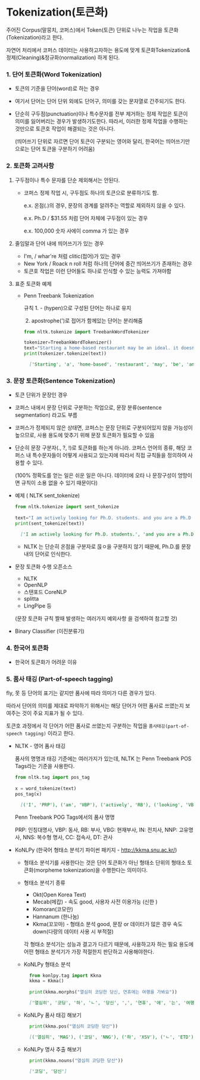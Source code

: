 # Tokenization(토큰화)

 주어진 Corpus(말뭉치, 코퍼스)에서 Token(토큰) 단위로 나누는 작업을 토큰화(Tokenization)라고 한다.

자연어 처리에서 코퍼스 데이터는 사용하고자하는 용도에 맞게 토큰화Tokenization&정제(Cleaning)&정규화(normalization) 하게 된다.

### 1. 단어 토큰화(Word Tokenization)

- 토큰의 기준을 단어(word)로 하는 경우

- 여기서 단어는 단어 단위 외에도 단어구, 의미를 갖는 문자열로 간주되기도 한다.

- 단순히 구두점(punctuation)이나 특수문자를 전부 제거하는 정제 작업은 토큰이 의미를 잃어버리는 경우가 발생하기도한다. 따라서, 이러한 정제 작업을 수행하는 것만으로 토큰호 작업이 해결되는 것은 아니다.

  (띄어쓰기 단위로 자르면 단어 토큰이 구분되는 영어와 달리, 한국어는 띄어쓰기만으로는 단어 토큰을 구분하기 어려움)

### 2. 토큰화 고려사항

1. 구두점이나 특수 문자를 단순 제외해서는 안된다.

   - 코퍼스 정제 작업 시, 구두점도 하나의 토큰으로 분류하기도 함.

     e.x. 온점(.)의 경우, 문장의 경계를 알려주는 역할로 제외하지 않을 수 있다.

     e.x. Ph.D / $31.55 처럼 단어 자체에 구두점이 있는 경우

     e.x. 100,000  숫자 사에이 comma 가 있는 경우

2. 줄임말과 단어 내에 띄어쓰기가 있는 경우

   - I'm, / whar're 처럼 clitic(접어)가 있는 경우
   - New York / Roack n roll 처럼 하나의 단어에 중간 띄어쓰기가 존재하는 경우
   - 토큰호 작업은 이런 단어들도 하나로 인식할 수 있는 능력도 가져야함

3. 표준 토큰화 예제

   - Penn Treebank Tokenization

     규칙 1. - (hypen)으로 구성된 단어는 하나로 유지

     ​		 2. apostrophe(')로  접어가 함께있는 단어는 분리해줌

     ```python
     from nltk.tokenize import TreebankWordTokenizer
     
     tokenizer=TreebankWordTokenizer()
     text="Starting a home-based restaurant may be an ideal. it doesn't have a food chain or restaurant of their own."
     print(tokenizer.tokenize(text))
     ```

     ```markdown
       ['Starting', 'a', 'home-based', 'restaurant', 'may', 'be', 'an', 'ideal.', 'it', 'does', "n't", 'have', 'a', 'food', 'chain', 'or', 'restaurant', 'of', 'their', 'own', '.']
     ```

     

### 3. 문장 토큰화(Sentence Tokenization)

- 토큰 단위가 문장인 경우

- 코퍼스 내에서 문장 단위로 구분하는 작업으로, 문장 분류(sentence segmentation) 라고도 부름

- 코퍼스가 정제되지 않은 상태면, 코퍼스는 문장 단위로 구분되어있지 않을 가능성이 높으므로, 사용 용도에 맞추기 위해 문장 토큰화가 필요할 수 있음

- 단순히 문장 구분자(., ?, !)로 토큰화를 하는게 아니라. 코퍼스 언어의 종류, 해당 코퍼스 내 특수문자들이 어떻게 사용되고 있는지에 따라서 직접 규칙들을 정의하여 사용할 수 있다.

  (100% 정확도를 얻는 일은 쉬운 일은 아니다. 데이터에 오타 나 문장구성이 엉망이면 규칙이 소용 없을 수 있기 때문이다)

- 예제 ( NLTK sent_tokenize)

  ```python
  from nltk.tokenize import sent_tokenize
    
  text="I am actively looking for Ph.D. students. and you are a Ph.D student."
  print(sent_tokenize(text))
  ```

  ```markdown
    ['I am actively looking for Ph.D. students.', 'and you are a Ph.D student.']
  ```

  

  - NLTK 는 단순히 온점을 구분자로 묹ㅇ을 구분하지 않기 때문에, Ph.D.를 문장내의 단어로 인식한다.

- 문장 토큰화 수행 오픈소스

  - NLTK
  - OpenNLP
  - 스탠포드 CoreNLP
  - splitta
  - LingPipe 등

  (문장 토큰화 규칙 짤때 발생하는 여러가지 예외사항 을 검색하여 참고할 것)

- Binary Classifier (이진분류기)

### 4. 한국어 토큰화

- 한국어 토큰화가 어려운 이유

### 5. 품사 태깅 (Part-of-speech tagging)

fly, 못 등 단어의 표기는 같지만 품사에 따라 의미가 다른 경우가 있다.

따라서 단어의 의미를 제대로 파악하기 위해서는 해당 단어가 어떤 품사로 쓰였는지 보여주는 것이 주요 지표가 될 수 있다.

토큰호 과정에서 각 단어가 어떤 품사로 쓰였는지 구분하는 작업을 `품사태깅(part-of-speech tagging)` 이라고 한다.

- NLTK - 영어 품사 태깅

  품사의 명명과 태깅 기준에는 여러가지가 있는데, NLTK 는 Penn Treebank POS Tags라는 기준을 사용한다.

  ```python
  from nltk.tag import pos_tag
    
  x = word_tokenize(text)
  pos_tag(x)
  ```

  ```markdown
    [('I', 'PRP'), ('am', 'VBP'), ('actively', 'RB'), ('looking', 'VBG'), ('for', 'IN'), ('Ph.D.', 'NNP'), ('students', 'NNS'), ('.', '.'), ('and', 'CC'), ('you', 'PRP'), ('are', 'VBP'), ('a', 'DT'), ('Ph.D.', 'NNP'), ('student', 'NN'), ('.', '.')]
  ```

  

  Penn Treebank POG Tags에서의 품사 명명

  PRP: 인칭대명사,  VBP: 동사,  RB: 부사,  VBG: 현재부사,  IN: 전치사,  NNP: 고유명사,  NNS: 복수형 명사,  CC: 접속사,  DT: 관사

- KoNLPy (한국어 형태소 분석기 파이썬 패키지 - http://kkma.snu.ac.kr/)

  - 형태소 분석기를 사용한다는 것은 단어 토큰화가 아닌 형태소 단위의 형태소 토큰화(morpheme tokenization)을 수행한다는 의미이다.

  - 형태소 분석기 종류

    - Okt(Open Korea Text)
    - Mecab(메캅) - 속도 good, 사용자 사전 이용가능 (신한 )
    - Komoran(코모란)
    - Hannanum (한나눔)
    - Kkma(꼬꼬마) - 형태소 분석 good, 문장 or 데이터가 많은 경우 속도 down(다량의 데이터 사용 시 부적절)

    각 형태소 분석기는 성능과 결고가 다르기 때문에, 사용하고자 하는 필요 용도에 어떤 형태소 분석기가 가장 적절한지 판단하고 사용해야한다.

  - KoNLPy 형태소 분석

    ```python
      from konlpy.tag import Kkna
      kkma = Kkma()
      
      print(kkma.morphs("열심히 코딩한 당신, 연휴에는 여행을 가봐요"))
    ```

    ```markdown
      ['열심히', '코딩', '하', 'ㄴ', '당신', ',', '연휴', '에', '는', '여행', '을', '가보', '아요'] 
    ```

    

  - KoNLPy 품사 태깅 해보기

    ```python
      print(kkma.pos("열심히 코딩한 당신"))
    ```

    ```markdown
      [('열심히', 'MAG'), ('코딩', 'NNG'), ('하', 'XSV'), ('ㄴ', 'ETD'), ('당신', 'NP')]
    ```

    

  - KoNLPy 명사 추출 해보기

    ```python
      print(kkma.nouns("열심히 코딩한 당신"))
    ```

    ```markdown
      ['코딩', '당신']
    ```

    